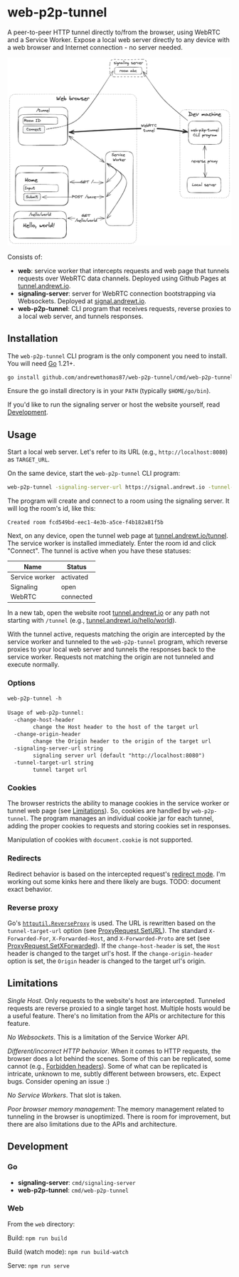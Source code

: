 # web-p2p-tunnel

A peer-to-peer HTTP tunnel directly to/from the browser, using WebRTC and a Service Worker. Expose a local web server
directly to any device with a web browser and Internet connection - no server needed.

![Diagram](diagram.png)

Consists of:

- **web**: service worker that intercepts requests and web page that tunnels requests over WebRTC data channels.
  Deployed using Github Pages at [tunnel.andrewt.io](https://tunnel.andrewt.io).
- **signaling-server**: server for WebRTC connection bootstrapping via Websockets. Deployed at
  [signal.andrewt.io](https://signal.andrewt.io).
- **web-p2p-tunnel**: CLI program that receives requests, reverse proxies to a local web server, and tunnels responses.

## Installation

The `web-p2p-tunnel` CLI program is the only component you need to install. You will need [Go](https://go.dev/) 1.21+.

```sh
go install github.com/andrewmthomas87/web-p2p-tunnel/cmd/web-p2p-tunnel@latest
```

Ensure the go install directory is in your `PATH` (typically `$HOME/go/bin`).

If you'd like to run the signaling server or host the website yourself, read [Development](#development).

## Usage

Start a local web server. Let's refer to its URL (e.g., `http://localhost:8080`) as `TARGET_URL`.

On the same device, start the `web-p2p-tunnel` CLI program:

```sh
web-p2p-tunnel -signaling-server-url https://signal.andrewt.io -tunnel-target-url $TARGET_URL
```

The program will create and connect to a room using the signaling server. It will log the room's id, like this:

```
Created room fcd549bd-eec1-4e3b-a5ce-f4b182a81f5b
```

Next, on any device, open the tunnel web page at [tunnel.andrewt.io/tunnel](https://tunnel.andrewt.io/tunnel). The
service worker is installed immediately. Enter the room id and click "Connect". The tunnel is active when you have
these statuses:

| Name           | Status    |
| -------------- | --------- |
| Service worker | activated |
| Signaling      | open      |
| WebRTC         | connected |

In a new tab, open the website root [tunnel.andrewt.io](https://tunnel.andrewt.io) or any path not starting with
`/tunnel` (e.g., [tunnel.andrewt.io/hello/world](https://tunnel.andrewt.io/hello/world)).

With the tunnel active, requests matching the origin are intercepted by the service worker and tunneled to the
`web-p2p-tunnel` program, which reverse proxies to your local web server and tunnels the responses back to the service
worker. Requests not matching the origin are not tunneled and execute normally.

### Options

```
web-p2p-tunnel -h

Usage of web-p2p-tunnel:
  -change-host-header
        change the Host header to the host of the target url
  -change-origin-header
        change the Origin header to the origin of the target url
  -signaling-server-url string
        signaling server url (default "http://localhost:8080")
  -tunnel-target-url string
        tunnel target url
```

### Cookies

The browser restricts the ability to manage cookies in the service worker or tunnel web page (see
[Limitations](#limitations)). So, cookies are handled by `web-p2p-tunnel`. The program manages an individual cookie jar
for each tunnel, adding the proper cookies to requests and storing cookies set in responses.

Manipulation of cookies with `document.cookie` is not supported.

### Redirects

Redirect behavior is based on the intercepted request's
[redirect mode](https://fetch.spec.whatwg.org/#concept-request-redirect-mode). I'm working out some kinks here and
there likely are bugs. TODO: document exact behavior.

### Reverse proxy

Go's [`httputil.ReverseProxy`](https://pkg.go.dev/net/http/httputil@go1.21#ReverseProxy) is used. The URL is rewritten
based on the `tunnel-target-url` option (see
[ProxyRequest.SetURL](https://pkg.go.dev/net/http/httputil@go1.21#ProxyRequest.SetURL)). The standard
`X-Forwarded-For`, `X-Forwarded-Host`, and `X-Forwarded-Proto` are set (see
[ProxyRequest.SetXForwarded](https://pkg.go.dev/net/http/httputil@go1.21#ProxyRequest.SetXForwarded)). If the
`change-host-header` is set, the `Host` header is changed to the target url's host. If the `change-origin-header`
option is set, the `Origin` header is changed to the target url's origin.

## Limitations

_Single Host_. Only requests to the website's host are intercepted. Tunneled requests are reverse proxied to a single
target host. Multiple hosts would be a useful feature. There's no limitation from the APIs or architecture for this
feature.

_No Websockets_. This is a limitation of the Service Worker API.

_Different/incorrect HTTP behavior_. When it comes to HTTP requests, the browser does a lot behind the scenes. Some of
this can be replicated, some cannot (e.g.,
[Forbidden headers](https://developer.mozilla.org/en-US/docs/Glossary/Forbidden_header_name)). Some of what can be
replicated is intricate, unknown to me, subtly different between browsers, etc. Expect bugs. Consider opening an issue
:)

_No Service Workers_. That slot is taken.

_Poor browser memory management_: The memory management related to tunneling in the browser is unoptimized. There is
room for improvement, but there are also limitations due to the APIs and architecture.

## Development

### Go

- **signaling-server**: `cmd/signaling-server`
- **web-p2p-tunnel**: `cmd/web-p2p-tunnel`

### Web

From the `web` directory:

Build: `npm run build`

Build (watch mode): `npm run build-watch`

Serve: `npm run serve`
